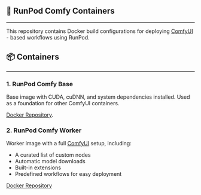 ## 🧱 RunPod Comfy Containers

----

This repository contains Docker build configurations for
deploying [ComfyUI](https://github.com/comfyanonymous/ComfyUI) - based workflows using RunPod.

## 📦 Containers

---

### 1. RunPod Comfy Base

Base image with CUDA, cuDNN, and system dependencies installed. 
Used as a foundation for other ComfyUI containers.

[Docker Repository](https://hub.docker.com/repository/docker/simonjoz/runpod-comfy-base).


### 2. RunPod Comfy Worker

Worker image with a full [ComfyUI](https://github.com/comfyanonymous/ComfyUI) setup, including:
* A curated list of custom nodes
* Automatic model downloads
* Built-in extensions
* Predefined workflows for easy deployment

[Docker Repository](https://hub.docker.com/repository/docker/simonjoz/runpod-comfy-worker/general)
